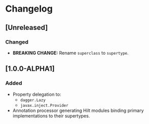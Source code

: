 # Changelog

## [Unreleased]
### Changed
- **BREAKING CHANGE:** Rename `superclass` to `supertype`.

## [1.0.0-ALPHA1]
### Added
- Property delegation to:
  - `dagger.Lazy`
  - `javax.inject.Provider`
- Annotation processor generating Hilt modules binding primary implementations to their supertypes.
